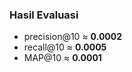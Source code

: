 ### Hasil Evaluasi 
- precision@10 ≈ **0.0002**
- recall@10    ≈ **0.0005**
- MAP@10       ≈ **0.0001**
